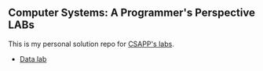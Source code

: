 ## Computer Systems: A Programmer's Perspective LABs
This is my personal solution repo for <a href = "http://csapp.cs.cmu.edu/3e/labs.html">CSAPP's labs</a>.<br>
<ul>
    <li><a href="data_lab">Data lab</a></li>
</ul>